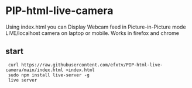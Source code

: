 # PIP-html-live-camera
Using index.html you can Display Webcam feed in Picture-in-Picture mode LIVE/localhost camera on laptop or mobile. Works in firefox and chrome


## start

<pre><code> curl https://raw.githubusercontent.com/efxtv/PIP-html-live-camera/main/index.html >index.html 
 sudo npm install live-server -g
 live server</code></pre>
